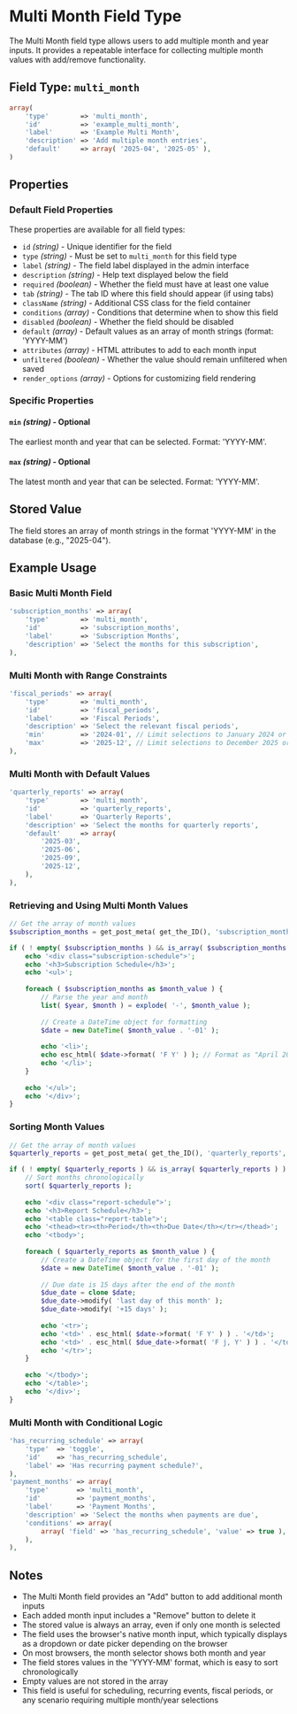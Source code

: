 # Multi Month Field Type

The Multi Month field type allows users to add multiple month and year inputs. It provides a repeatable interface for collecting multiple month values with add/remove functionality.

## Field Type: `multi_month`

```php
array(
	'type'        => 'multi_month',
	'id'          => 'example_multi_month',
	'label'       => 'Example Multi Month',
	'description' => 'Add multiple month entries',
	'default'     => array( '2025-04', '2025-05' ),
)
```

## Properties

### Default Field Properties

These properties are available for all field types:

- `id` _(string)_ - Unique identifier for the field
- `type` _(string)_ - Must be set to `multi_month` for this field type
- `label` _(string)_ - The field label displayed in the admin interface
- `description` _(string)_ - Help text displayed below the field
- `required` _(boolean)_ - Whether the field must have at least one value
- `tab` _(string)_ - The tab ID where this field should appear (if using tabs)
- `className` _(string)_ - Additional CSS class for the field container
- `conditions` _(array)_ - Conditions that determine when to show this field
- `disabled` _(boolean)_ - Whether the field should be disabled
- `default` _(array)_ - Default values as an array of month strings (format: 'YYYY-MM')
- `attributes` _(array)_ - HTML attributes to add to each month input
- `unfiltered` _(boolean)_ - Whether the value should remain unfiltered when saved
- `render_options` _(array)_ - Options for customizing field rendering

### Specific Properties

#### `min` _(string)_ - Optional

The earliest month and year that can be selected. Format: 'YYYY-MM'.

#### `max` _(string)_ - Optional

The latest month and year that can be selected. Format: 'YYYY-MM'.

## Stored Value

The field stores an array of month strings in the format 'YYYY-MM' in the database (e.g., "2025-04").

## Example Usage

### Basic Multi Month Field

```php
'subscription_months' => array(
	'type'        => 'multi_month',
	'id'          => 'subscription_months',
	'label'       => 'Subscription Months',
	'description' => 'Select the months for this subscription',
),
```

### Multi Month with Range Constraints

```php
'fiscal_periods' => array(
	'type'        => 'multi_month',
	'id'          => 'fiscal_periods',
	'label'       => 'Fiscal Periods',
	'description' => 'Select the relevant fiscal periods',
	'min'         => '2024-01', // Limit selections to January 2024 or later
	'max'         => '2025-12', // Limit selections to December 2025 or earlier
),
```

### Multi Month with Default Values

```php
'quarterly_reports' => array(
	'type'        => 'multi_month',
	'id'          => 'quarterly_reports',
	'label'       => 'Quarterly Reports',
	'description' => 'Select the months for quarterly reports',
	'default'     => array(
		'2025-03',
		'2025-06',
		'2025-09',
		'2025-12',
	),
),
```

### Retrieving and Using Multi Month Values

```php
// Get the array of month values
$subscription_months = get_post_meta( get_the_ID(), 'subscription_months', true );

if ( ! empty( $subscription_months ) && is_array( $subscription_months ) ) {
	echo '<div class="subscription-schedule">';
	echo '<h3>Subscription Schedule</h3>';
	echo '<ul>';
	
	foreach ( $subscription_months as $month_value ) {
		// Parse the year and month
		list( $year, $month ) = explode( '-', $month_value );
		
		// Create a DateTime object for formatting
		$date = new DateTime( $month_value . '-01' );
		
		echo '<li>';
		echo esc_html( $date->format( 'F Y' ) ); // Format as "April 2025"
		echo '</li>';
	}
	
	echo '</ul>';
	echo '</div>';
}
```

### Sorting Month Values

```php
// Get the array of month values
$quarterly_reports = get_post_meta( get_the_ID(), 'quarterly_reports', true );

if ( ! empty( $quarterly_reports ) && is_array( $quarterly_reports ) ) {
	// Sort months chronologically
	sort( $quarterly_reports );
	
	echo '<div class="report-schedule">';
	echo '<h3>Report Schedule</h3>';
	echo '<table class="report-table">';
	echo '<thead><tr><th>Period</th><th>Due Date</th></tr></thead>';
	echo '<tbody>';
	
	foreach ( $quarterly_reports as $month_value ) {
		// Create a DateTime object for the first day of the month
		$date = new DateTime( $month_value . '-01' );
		
		// Due date is 15 days after the end of the month
		$due_date = clone $date;
		$due_date->modify( 'last day of this month' );
		$due_date->modify( '+15 days' );
		
		echo '<tr>';
		echo '<td>' . esc_html( $date->format( 'F Y' ) ) . '</td>';
		echo '<td>' . esc_html( $due_date->format( 'F j, Y' ) ) . '</td>';
		echo '</tr>';
	}
	
	echo '</tbody>';
	echo '</table>';
	echo '</div>';
}
```

### Multi Month with Conditional Logic

```php
'has_recurring_schedule' => array(
	'type'  => 'toggle',
	'id'    => 'has_recurring_schedule',
	'label' => 'Has recurring payment schedule?',
),
'payment_months' => array(
	'type'       => 'multi_month',
	'id'         => 'payment_months',
	'label'      => 'Payment Months',
	'description' => 'Select the months when payments are due',
	'conditions' => array(
		array( 'field' => 'has_recurring_schedule', 'value' => true ),
	),
),
```

## Notes

- The Multi Month field provides an "Add" button to add additional month inputs
- Each added month input includes a "Remove" button to delete it
- The stored value is always an array, even if only one month is selected
- The field uses the browser's native month input, which typically displays as a dropdown or date picker depending on the browser
- On most browsers, the month selector shows both month and year
- The field stores values in the 'YYYY-MM' format, which is easy to sort chronologically
- Empty values are not stored in the array
- This field is useful for scheduling, recurring events, fiscal periods, or any scenario requiring multiple month/year selections